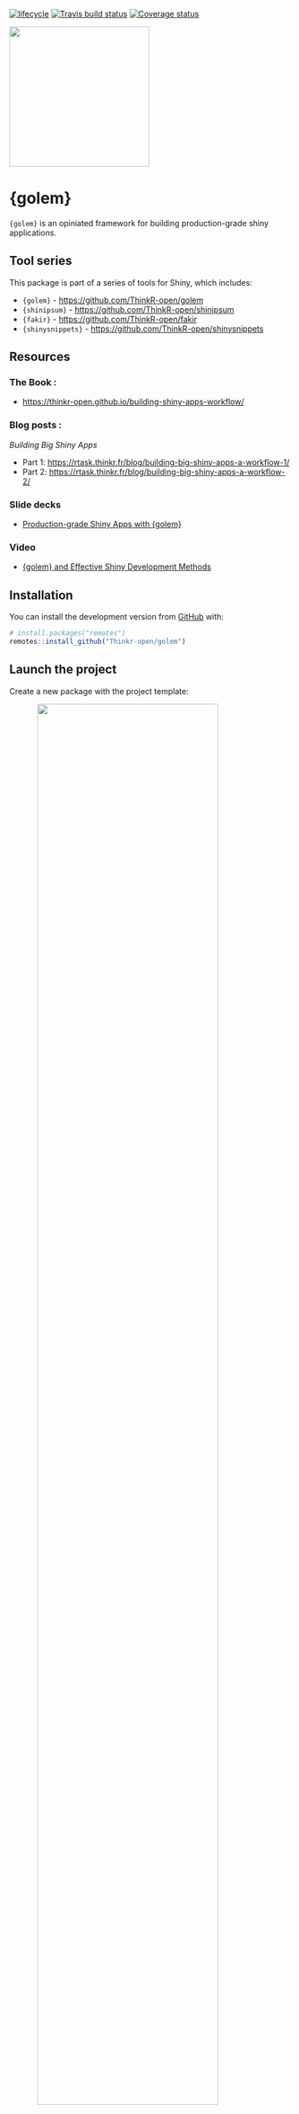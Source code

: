 
<!-- README.md is generated from README.Rmd. Please edit that file -->

[![lifecycle](https://img.shields.io/badge/lifecycle-experimental-orange.svg)](https://www.tidyverse.org/lifecycle/#experimental)
[![Travis build
status](https://travis-ci.org/ThinkR-open/golem.svg?branch=master)](https://travis-ci.org/ThinkR-open/golem)
[![Coverage
status](https://codecov.io/gh/ThinkR-open/golem/branch/master/graph/badge.svg)](https://codecov.io/github/ThinkR-open/golem?branch=master)

<img src="https://raw.githubusercontent.com/ThinkR-open/golem/master/inst/rstudio/templates/project/golem.png" width=250px>

# {golem}

`{golem}` is an opiniated framework for building production-grade shiny
applications.

## Tool series

This package is part of a series of tools for Shiny, which includes:

  - `{golem}` - <https://github.com/ThinkR-open/golem>
  - `{shinipsum}` - <https://github.com/ThinkR-open/shinipsum>
  - `{fakir}` - <https://github.com/ThinkR-open/fakir>
  - `{shinysnippets}` - <https://github.com/ThinkR-open/shinysnippets>

## Resources

### The Book :

  - <https://thinkr-open.github.io/building-shiny-apps-workflow/>

### Blog posts :

*Building Big Shiny Apps*

  - Part 1:
    <https://rtask.thinkr.fr/blog/building-big-shiny-apps-a-workflow-1/>
  - Part 2:
    <https://rtask.thinkr.fr/blog/building-big-shiny-apps-a-workflow-2/>

### Slide decks

  - [Production-grade Shiny Apps with
    {golem}](https://speakerdeck.com/colinfay/production-grade-shiny-apps-with-golem)

### Video

  - [{golem} and Effective Shiny Development
    Methods](https://www.youtube.com/watch?v=OU1-CkSVdTI)

## Installation

You can install the development version from
[GitHub](https://github.com/Thinkr-open/golem) with:

``` r
# install.packages("remotes")
remotes::install_github("Thinkr-open/golem")
```

## Launch the project

Create a new package with the project
template:

<img src="https://raw.githubusercontent.com/ThinkR-open/golem/master/inst/img/golemtemplate.png" width="80%" style="display: block; margin: auto;" />

## Step by step guide

See full documentation in the {pkgdown} website:
<https://thinkr-open.github.io/golem/index.html>

After project creation, you’ll land on `dev/01_start.R`. There are also
`dev/02_dev.R` and `dev/03_deploy.R`

These files are used to keep a track of all the steps you’ll be
following while building your app.

### Step 1 : Getting Started

Read [the Getting
Started](https://thinkr-open.github.io/golem/articles/a_start.html)
Vignette for a detailed walkthrough.

### Step 2 : Day to Day Dev

Read [Day to Day
Dev](https://thinkr-open.github.io/golem/articles/b_dev.html) Vignette
for a detailed walkthrough.

### Step 3: deploy

Read [Deploying Apps with
{golem}](https://thinkr-open.github.io/golem/articles/c_deploy.html)
Vignette for a detailed walkthrough.

## CoC

Please note that this project is released with a [Contributor Code of
Conduct](https://www.contributor-covenant.org/version/1/0/0/code-of-conduct.html).
By participating in this project you agree to abide by its terms.
